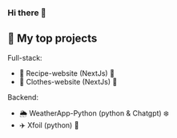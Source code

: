 ### Hi there 👋


## 🔭 My top projects

Full-stack:
- 🍔 Recipe-website (NextJs) 🍕
- 👗 Clothes-website (NextJs) 👟

Backend:
- 🌦️ WeatherApp-Python (python & Chatgpt) ❄️️
- ✈️ Xfoil (python) 🛬

<!--
**Nick-M1/Nick-M1** is a ✨ _special_ ✨ repository because its `README.md` (this file) appears on your GitHub profile.

Here are some ideas to get you started:

- 🔭 I’m currently working on ...
- 🌱 I’m currently learning ...
- 👯 I’m looking to collaborate on ...
- 🤔 I’m looking for help with ...
- 💬 Ask me about ...
- 📫 How to reach me: ...
- 😄 Pronouns: ...
- ⚡ Fun fact: ...
-->
